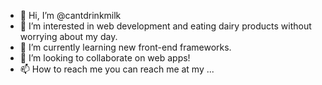 - 👋 Hi, I’m @cantdrinkmilk
- 👀 I’m interested in web development and eating dairy products without worrying about my day.
- 🌱 I’m currently learning new front-end frameworks.
- 💞️ I’m looking to collaborate on web apps!
- 📫 How to reach me you can reach me at my ...

<!---
cantdrinkmilk/cantdrinkmilk is a ✨ special ✨ repository because its `README.md` (this file) appears on your GitHub profile.
You can click the Preview link to take a look at your changes.
--->
